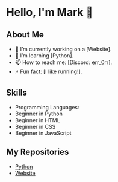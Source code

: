 # Hello, I'm Mark 👋

## About Me
- 🔭 I’m currently working on a [Website].
- 🌱 I’m learning [Python].
- 📫 How to reach me: [Discord: err_0rr].
- ⚡ Fun fact: [I like running!].

## Skills
- Programming Languages:
- Beginner in Python
- Beginner in HTML
- Beginner in CSS
- Beginner in JavaScript

## My Repositories
- [Python](https://github.com/Minka69/Python)
- [Website](https://github.com/Minka69/Website)
